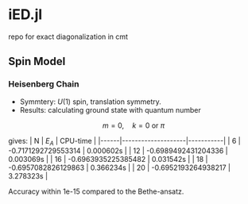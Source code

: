 # iED.jl
repo for exact diagonalization in cmt

## Spin Model
### Heisenberg Chain
- Symmtery: $U(1)$ spin, translation symmetry.
- Results: calculating ground state with quantum number

$$m=0,\quad k=0\ \mathrm{or}\ \pi$$

gives:
| N    | $E_A$               | CPU-time  |
|------|--------------------|-----------|
| 6   |  -0.7171292729553314 | 0.000602s    |
| 12   |  -0.6989492431204336 | 0.003069s    |
| 16  |  -0.6963935225385482 | 0.031542s    |
| 18 |  -0.6957082826129863 | 0.366234s    |
| 20 |  -0.6952193264938217 | 3.278323s   |

Accuracy within 1e-15 compared to the Bethe-ansatz.





